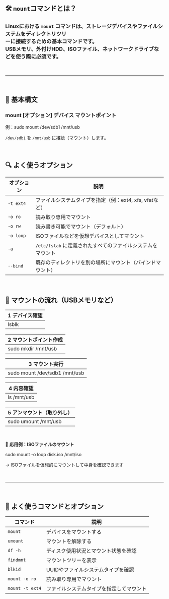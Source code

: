 ## 🛠️ **`mount`コマンドとは？**

### Linuxにおける `mount` コマンドは、**ストレージデバイスやファイルシステムをディレクトリツリ<br>ーに接続するための基本コマンド**です。<br>USBメモリ、外付けHDD、ISOファイル、ネットワークドライブなどを使う際に必須です。

<br>

----------------------------

<br>

## 📌 **基本構文**

### mount [オプション] デバイス マウントポイント

例：sudo mount /dev/sdb1 /mnt/usb

`/dev/sdb1` を `/mnt/usb` に接続（マウント）します。

<br>

## 🔍 **よく使うオプション**

| オプション | 説明 |
|-------------|-----------------|
| `-t ext4` | ファイルシステムタイプを指定（例：ext4, xfs, vfatなど）|
| `-o ro` | 読み取り専用でマウント |
| `-o rw` | 読み書き可能でマウント（デフォルト）|
| `-o loop` | ISOファイルなどを仮想デバイスとしてマウント |
| `-a` | `/etc/fstab` に定義されたすべてのファイルシステムをマウント |
| `--bind` | 既存のディレクトリを別の場所にマウント（バインドマウント）|

<br>

## 🧠 **マウントの流れ（USBメモリなど）**

| 1 デバイス確認 |
|--------|
| lsblk |

| 2 マウントポイント作成 |
|-------------|
| sudo mkdir /mnt/usb |

| 3 マウント実行 |
|--------------|
| sudo mount /dev/sdb1 /mnt/usb |

| 4 内容確認 |
|-------------------|
| ls /mnt/usb |

| 5 アンマウント（取り外し）|
|--------------------|
| sudo umount /mnt/usb |

<br>

🧩 **応用例：ISOファイルのマウント**

sudo mount -o loop disk.iso /mnt/iso

→ ISOファイルを仮想的にマウントして中身を確認できます

<br>

-----------------------------------------

<br>

## 📌 **よく使うコマンドとオプション**

| コマンド | 説明 |
|-------------|--------|
| `mount` | デバイスをマウントする |
| `umount` | マウントを解除する |
| `df -h` | ディスク使用状況とマウント状態を確認 |
| `findmnt` | マウントツリーを表示 |
| `blkid` | UUIDやファイルシステムタイプを確認 |
| `mount -o ro` | 読み取り専用でマウント |
| `mount -t ext4` | ファイルシステムタイプを指定してマウント
